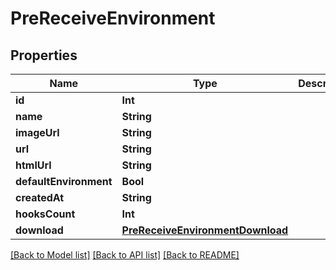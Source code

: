 # PreReceiveEnvironment

## Properties
Name | Type | Description | Notes
------------ | ------------- | ------------- | -------------
**id** | **Int** |  | [optional] 
**name** | **String** |  | [optional] 
**imageUrl** | **String** |  | [optional] 
**url** | **String** |  | [optional] 
**htmlUrl** | **String** |  | [optional] 
**defaultEnvironment** | **Bool** |  | [optional] 
**createdAt** | **String** |  | [optional] 
**hooksCount** | **Int** |  | [optional] 
**download** | [**PreReceiveEnvironmentDownload**](PreReceiveEnvironmentDownload.md) |  | [optional] 

[[Back to Model list]](../README.md#documentation-for-models) [[Back to API list]](../README.md#documentation-for-api-endpoints) [[Back to README]](../README.md)


